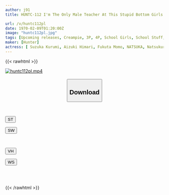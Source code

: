 ```yaml
---
author: j91
title: HUNTC-112 I'm The Only Male Teacher At This Stupid Bottom Girls' School! There Are A Lot Of Girls With Extremely Low Chastity Crotches And They Don't Listen To The Lessons At All, But They Make Sex Easy!

url: /v/huntc112pl
date: 1970-02-09T01:20:00Z
image: "huntc112pl.jpg"
tags: [Upcoming releases, Creampie, 3P, 4P, School Girls, School Stuff, Bitch	]
maker: [Hunter]
actress: [ Suzuka Kurumi, Aizuki Himari, Fukuta Momo, NATSUKA, Natsukuri Rio ]
---
```



{{< rawhtml >}}

<div class="video" data-videoid="pending_link.html">
    <a href="javascript:;">
        <img src="/v/huntc112pl/huntc112pl.jpg" width="WIDTH" height="HEIGHT" alt="huntc112pl.mp4" loading="lazy">
    </a>
</div>

<script type="text/javascript" src="https://j91.asia/asset/on-demand-pend.js"></script>

<br>
  <link rel="stylesheet" href="https://j91.asia/asset/bs5.css">
  
  <center>
  <button class="btn btn-primary" type="button" data-bs-toggle="collapse" data-bs-target=".multi-collapse" aria-expanded="false" aria-controls="multiCollapseExample1 multiCollapseExample2"><h2>Download</h2></button></center>
</p>
<div class="row">
  <div class="col">
    <div class="collapse multi-collapse" id="multiCollapseExample1">
      <div class="card card-body">
	      	      <br>
<div class="buttons">  
<p><a href="https://j91.asia/pending_link.html" target="_blank"><button class="btn-hover color-3"><i class="fa fa-download"></i> ST</button></a></p>
<p><a href="https://j91.asia/pending_link.html" target="_blank"><button class="btn-hover color-2"><i class="fa fa-download"></i> SW</button></a></p></div>
    </div>
  </div>
</div>
  <div class="col">
    <div class="collapse multi-collapse" id="multiCollapseExample2">
      <div class="card card-body">
	      <br>
<div class="buttons">
<p><a href="https://j91.asia/pending_link.html" target="_blank"><button class="btn-hover color-9"><i class="fa fa-download"></i> VH</button></a></p>
<p><a href="https://j91.asia/pending_link.html" target="_blank"><button class="btn-hover color-8"><i class="fa fa-download"></i> WS</button></a></p></div>
<br><br>
      </div>
    </div>
  </div>
</div>

{{< /rawhtml >}}